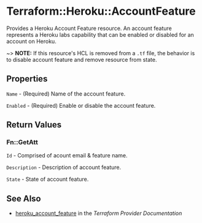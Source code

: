 # Terraform::Heroku::AccountFeature

Provides a Heroku Account Feature resource. An account feature represents a Heroku labs capability
that can be enabled or disabled for an account on Heroku.

~> **NOTE:** If this resource's HCL is removed from a `.tf` file, the behavior is to disable account feature
and remove resource from state.

## Properties

`Name` - (Required) Name of the account feature.

`Enabled` - (Required) Enable or disable the account feature.


## Return Values

### Fn::GetAtt

`Id` - Comprised of acount email & feature name.

`Description` - Description of account feature.

`State` - State of account feature.

## See Also

* [heroku_account_feature](https://www.terraform.io/docs/providers/heroku/r/account_feature.html) in the _Terraform Provider Documentation_